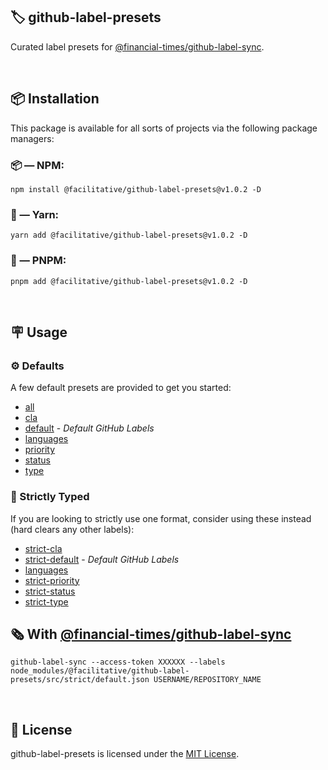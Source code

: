 ## 🏷️ github-label-presets

Curated label presets for [@financial-times/github-label-sync](https://github.com/financial-times/github-label-sync).

&nbsp;

## 📦 Installation

This package is available for all sorts of projects via the following package managers:

### 📦 — NPM:

```
npm install @facilitative/github-label-presets@v1.0.2 -D
```

### 🧶 — Yarn:

```
yarn add @facilitative/github-label-presets@v1.0.2 -D
```

### 📀 — PNPM:

```
pnpm add @facilitative/github-label-presets@v1.0.2 -D
```

&nbsp;

## 🪧 Usage

### ⚙️ Defaults

A few default presets are provided to get you started:

-   [all](src/all.json)
-   [cla](src/cla.json)
-   [default](src/default.json) - _Default GitHub Labels_
-   [languages](src/languages.json)
-   [priority](src/priority.json)
-   [status](src/status.json)
-   [type](src/type.json)

### 📂 Strictly Typed

If you are looking to strictly use one format, consider using these instead (hard clears any other labels):

-   [strict-cla](src/strict/cla.json)
-   [strict-default](src/strict/default.json) - _Default GitHub Labels_
-   [languages](src/strict/languages.json)
-   [strict-priority](src/strict/priority.json)
-   [strict-status](src/strict/status.json)
-   [strict-type](src/strict/type.json)

## 🗞️ With [@financial-times/github-label-sync](https://github.com/financial-times/github-label-sync)

```
github-label-sync --access-token XXXXXX --labels node_modules/@facilitative/github-label-presets/src/strict/default.json USERNAME/REPOSITORY_NAME
```

&nbsp;

## 📝 License

github-label-presets is licensed under the [MIT License](LICENSE.md).
